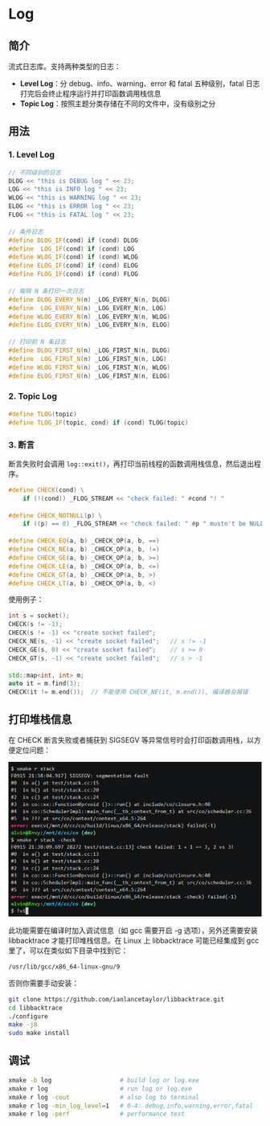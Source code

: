 # Log

## 简介

流式日志库。支持两种类型的日志：

* **Level Log**：分 debug、info、warning、error 和 fatal 五种级别，fatal 日志打完后会终止程序运行并打印函数调用栈信息
* **Topic Log**：按照主题分类存储在不同的文件中，没有级别之分

## 用法

### 1. Level Log

```c++
// 不同级别的日志
DLOG << "this is DEBUG log " << 23;
LOG << "this is INFO log " << 23;
WLOG << "this is WARNING log " << 23;
ELOG << "this is ERROR log " << 23;
FLOG << "this is FATAL log " << 23;

// 条件日志
#define DLOG_IF(cond) if (cond) DLOG
#define  LOG_IF(cond) if (cond) LOG
#define WLOG_IF(cond) if (cond) WLOG
#define ELOG_IF(cond) if (cond) ELOG
#define FLOG_IF(cond) if (cond) FLOG

// 每隔 N 条打印一次日志
#define DLOG_EVERY_N(n) _LOG_EVERY_N(n, DLOG)
#define  LOG_EVERY_N(n) _LOG_EVERY_N(n, LOG)
#define WLOG_EVERY_N(n) _LOG_EVERY_N(n, WLOG)
#define ELOG_EVERY_N(n) _LOG_EVERY_N(n, ELOG)

// 打印前 N 条日志
#define DLOG_FIRST_N(n) _LOG_FIRST_N(n, DLOG)
#define  LOG_FIRST_N(n) _LOG_FIRST_N(n, LOG)
#define WLOG_FIRST_N(n) _LOG_FIRST_N(n, WLOG)
#define ELOG_FIRST_N(n) _LOG_FIRST_N(n, ELOG)
```

### 2. Topic Log

```c++
#define TLOG(topic)
#define TLOG_IF(topic, cond) if (cond) TLOG(topic)
```

### 3. 断言

断言失败时会调用 `log::exit()`，再打印当前线程的函数调用栈信息，然后退出程序。

```c++
#define CHECK(cond) \
    if (!(cond)) _FLOG_STREAM << "check failed: " #cond "! "

#define CHECK_NOTNULL(p) \
    if ((p) == 0) _FLOG_STREAM << "check failed: " #p " mustn't be NULL! "

#define CHECK_EQ(a, b) _CHECK_OP(a, b, ==)
#define CHECK_NE(a, b) _CHECK_OP(a, b, !=)
#define CHECK_GE(a, b) _CHECK_OP(a, b, >=)
#define CHECK_LE(a, b) _CHECK_OP(a, b, <=)
#define CHECK_GT(a, b) _CHECK_OP(a, b, >)
#define CHECK_LT(a, b) _CHECK_OP(a, b, <)
```

使用例子：

```c++
int s = socket();
CHECK(s != -1);
CHECK(s != -1) << "create socket failed";
CHECK_NE(s, -1) << "create socket failed";   // s != -1
CHECK_GE(s, 0) << "create socket failed";    // s >= 0
CHECK_GT(s, -1) << "create socket failed";   // s > -1

std::map<int, int> m;
auto it = m.find(3);
CHECK(it != m.end());  // 不能使用 CHECK_NE(it, m.end()), 编译器会报错
```

## 打印堆栈信息

在 CHECK 断言失败或者捕获到 SIGSEGV 等异常信号时会打印函数调用栈，以方便定位问题：

![stack](./image/stack.png)

此功能需要在编译时加入调试信息（如 gcc 需要开启 -g 选项），另外还需要安装 libbacktrace 才能打印堆栈信息。在 Linux 上 libbacktrace 可能已经集成到 gcc 里了，可以在类似如下目录中找到它：

```bash
/usr/lib/gcc/x86_64-linux-gnu/9
```

否则你需要手动安装：

```bash
git clone https://github.com/ianlancetaylor/libbacktrace.git
cd libbacktrace
./configure
make -j8
sudo make install
```

## 调试

```bash
xmake -b log                   # build log or log.exe
xmake r log                    # run log or log.exe
xmake r log -cout              # also log to terminal
xmake r log -min_log_level=1   # 0-4: debug,info,warning,error,fatal 
xmake r log -perf              # performance test
```
